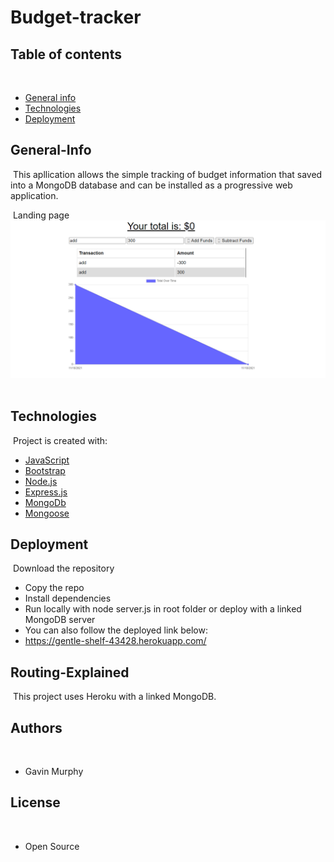 # Budget-tracker

## Table of contents
​
- [General info](#General-Info)
- [Technologies](#Technologies)
- [Deployment](#Deployment)

## General-Info
​
This apllication allows the simple tracking of budget information that saved into a MongoDB database and can be installed as a progressive web application. 

​
Landing page 
​
![Image](assets/landing.png)
​
## Technologies
​
Project is created with:
​
- [JavaScript](https://www.javascript.com/)
- [Bootstrap](https://getbootstrap.com/)
- [Node.js](https://nodejs.org/)
- [Express.js](https://expressjs.com/)
- [MongoDb](https://www.mongodb.com/)
- [Mongoose](https://mongoosejs.com/)

## Deployment
​
Download the repository
​
- Copy the repo
- Install dependencies
- Run locally with node server.js in root folder or deploy with a linked MongoDB server
- You can also follow the deployed link below: 
- https://gentle-shelf-43428.herokuapp.com/
​
​
​
## Routing-Explained
​
This project uses Heroku with a linked MongoDB.
​
## Authors
​
- Gavin Murphy
​
## License
​
- Open Source